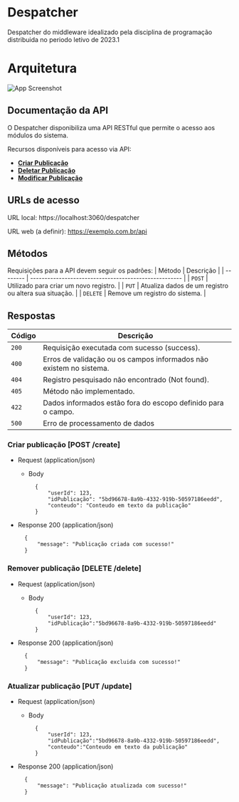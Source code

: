 
# Despatcher
Despatcher do middleware idealizado pela disciplina de programação distribuida no periodo letivo de 2023.1
#
# Arquitetura

![App Screenshot](https://cdn.discordapp.com/attachments/1110264962665943123/1113603134388981910/Middleware_Structure.png)

## Documentação da API

O Despatcher disponibiliza uma API RESTful que permite o acesso aos módulos do sistema.

Recursos disponíveis para acesso via API:

* [**Criar Publicação**](#reference/create)
* [**Deletar Publicação**](#reference/delete)
* [**Modificar Publicação**](#reference/update)


## URLs de acesso
URL local: https://localhost:3060/despatcher

URL web (a definir): https://exemplo.com.br/api


## Métodos
Requisições para a API devem seguir os padrões:
| Método   | Descrição                                             |
| -------- | ----------------------------------------------------- |
| `POST`   | Utilizado para criar um novo registro.                |
| `PUT`    | Atualiza dados de um registro ou altera sua situação. |
| `DELETE` | Remove um registro do sistema.                        |


## Respostas

| Código | Descrição                                                          |
| ------ | ------------------------------------------------------------------ |
| `200`  | Requisição executada com sucesso (success).                        |
| `400`  | Erros de validação ou os campos informados não existem no sistema. |
| `404`  | Registro pesquisado não encontrado (Not found).                    |
| `405`  | Método não implementado.                                           |
| `422`  | Dados informados estão fora do escopo definido para o campo.       |
| `500`  | Erro de processamento de dados                                     |

### Criar publicação [POST /create]

+ Request (application/json)
    + Body

            {
                "userId": 123,
                "idPublicação": "5bd96678-8a9b-4332-919b-50597186eedd",
                "conteudo": "Conteudo em texto da publicação"
            }

+ Response 200 (application/json)

        {
            "message": "Publicação criada com sucesso!"
        }
### Remover publicação [DELETE /delete]

+ Request (application/json)
    + Body

            {
                "userId": 123,
                "idPublicação":"5bd96678-8a9b-4332-919b-50597186eedd"
            }

+ Response 200 (application/json)

        {
            "message": "Publicação excluida com sucesso!"
        }

### Atualizar publicação [PUT /update]

+ Request (application/json)
    + Body

            {
                "userId": 123,
                "idPublicação":"5bd96678-8a9b-4332-919b-50597186eedd",
                "conteudo":"Conteudo em texto da publicação"
            }

+ Response 200 (application/json)

        {
            "message": "Publicação atualizada com sucesso!"
        }
